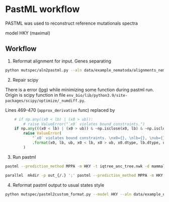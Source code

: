 # PastML workflow

PASTML was used to reconstruct reference mutationals spectra

model HKY (maximal)

## Workflow

1. Reformat alignment for input. Genes separating

```bash
python mutspec/aln2pastml.py --aln data/example_nematoda/alignments_nematoda_clean --scheme data/example_nematoda/scheme_devilworm.nex --outdir data/example_nematoda/leaves
```

2. Repair scipy

There is a error ([log](./pastml.log)) while minimizing some function during pastml run. Origin is scipy function in 
file `env_bio/lib/python3.9/site-packages/scipy/optimize/_numdiff.py`.

Lines 469-470 (`approx_derivative` func) replaced by

```python
    # if np.any((x0 < lb) | (x0 > ub)):
        # raise ValueError("`x0` violates bound constraints.")
    if np.any(((x0 < lb) | (x0 > ub)) & ~np.isclose(x0, lb) & ~np.isclose(x0, ub)):
        raise ValueError(
            "`x0` violates bound constraints. \nx0={}, \nlb={}, \nub={}, \n(x0 < lb)={}, \n(x0 > ub)={}, \nx0 type={}, \nlb type={}, \nub type={},"
            .format(x0, lb, ub, x0 < lb, x0 > ub, x0.dtype, lb.dtype, ub.dtype)
        )
```

3. Run pastml

```bash
pastml --prediction_method MPPA -m HKY -t iqtree_anc_tree.nwk -d mammals_nd1.tsv --work_dir pastml_states/ --html pastml_states/tree.html --threads 8

parallel  mkdir -p out_{/.} ';' pastml --prediction_method MPPA -m HKY -t {/.}.nwk -d {} --work_dir out_{/.} --html out_{/.}/tree.html --threads 8 ::: *.tsv
```

4. Reformat pastml output to usual states style

```bash
python mutspec/pastml2custom_format.py --model HKY --aln data/example_nematoda/alignments_nematoda_clean/ --outpath data/example_nematoda/genes_states.pastml_HKY.tsv data/example_nematoda/pastml_n_HKY/*
```